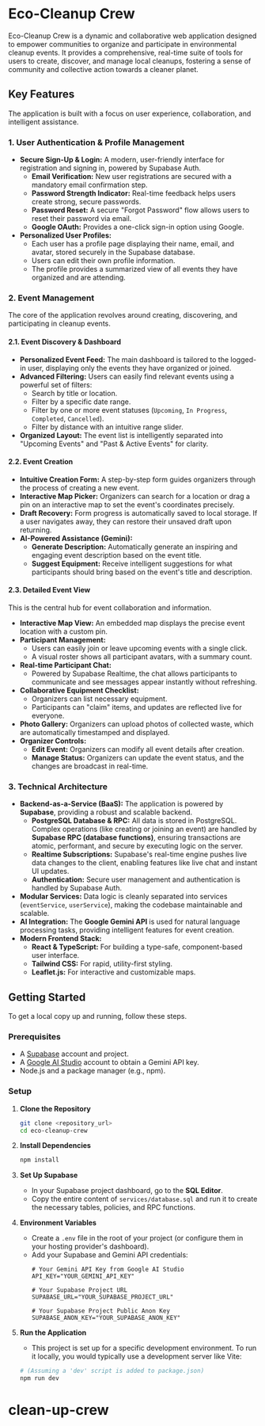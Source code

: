 # Eco-Cleanup Crew

Eco-Cleanup Crew is a dynamic and collaborative web application designed to empower communities to organize and participate in environmental cleanup events. It provides a comprehensive, real-time suite of tools for users to create, discover, and manage local cleanups, fostering a sense of community and collective action towards a cleaner planet.

## Key Features

The application is built with a focus on user experience, collaboration, and intelligent assistance.

### 1. User Authentication & Profile Management

-   **Secure Sign-Up & Login:** A modern, user-friendly interface for registration and signing in, powered by Supabase Auth.
    -   **Email Verification:** New user registrations are secured with a mandatory email confirmation step.
    -   **Password Strength Indicator:** Real-time feedback helps users create strong, secure passwords.
    -   **Password Reset:** A secure "Forgot Password" flow allows users to reset their password via email.
    -   **Google OAuth:** Provides a one-click sign-in option using Google.
-   **Personalized User Profiles:**
    -   Each user has a profile page displaying their name, email, and avatar, stored securely in the Supabase database.
    -   Users can edit their own profile information.
    -   The profile provides a summarized view of all events they have organized and are attending.

### 2. Event Management

The core of the application revolves around creating, discovering, and participating in cleanup events.

#### 2.1. Event Discovery & Dashboard

-   **Personalized Event Feed:** The main dashboard is tailored to the logged-in user, displaying only the events they have organized or joined.
-   **Advanced Filtering:** Users can easily find relevant events using a powerful set of filters:
    -   Search by title or location.
    -   Filter by a specific date range.
    -   Filter by one or more event statuses (`Upcoming`, `In Progress`, `Completed`, `Cancelled`).
    -   Filter by distance with an intuitive range slider.
-   **Organized Layout:** The event list is intelligently separated into "Upcoming Events" and "Past & Active Events" for clarity.

#### 2.2. Event Creation

-   **Intuitive Creation Form:** A step-by-step form guides organizers through the process of creating a new event.
-   **Interactive Map Picker:** Organizers can search for a location or drag a pin on an interactive map to set the event's coordinates precisely.
-   **Draft Recovery:** Form progress is automatically saved to local storage. If a user navigates away, they can restore their unsaved draft upon returning.
-   **AI-Powered Assistance (Gemini):**
    -   **Generate Description:** Automatically generate an inspiring and engaging event description based on the event title.
    -   **Suggest Equipment:** Receive intelligent suggestions for what participants should bring based on the event's title and description.

#### 2.3. Detailed Event View

This is the central hub for event collaboration and information.

-   **Interactive Map View:** An embedded map displays the precise event location with a custom pin.
-   **Participant Management:**
    -   Users can easily join or leave upcoming events with a single click.
    -   A visual roster shows all participant avatars, with a summary count.
-   **Real-time Participant Chat:**
    -   Powered by Supabase Realtime, the chat allows participants to communicate and see messages appear instantly without refreshing.
-   **Collaborative Equipment Checklist:**
    -   Organizers can list necessary equipment.
    -   Participants can "claim" items, and updates are reflected live for everyone.
-   **Photo Gallery:** Organizers can upload photos of collected waste, which are automatically timestamped and displayed.
-   **Organizer Controls:**
    -   **Edit Event:** Organizers can modify all event details after creation.
    -   **Manage Status:** Organizers can update the event status, and the changes are broadcast in real-time.

### 3. Technical Architecture

-   **Backend-as-a-Service (BaaS):** The application is powered by **Supabase**, providing a robust and scalable backend.
    -   **PostgreSQL Database & RPC:** All data is stored in PostgreSQL. Complex operations (like creating or joining an event) are handled by **Supabase RPC (database functions)**, ensuring transactions are atomic, performant, and secure by executing logic on the server.
    -   **Realtime Subscriptions:** Supabase's real-time engine pushes live data changes to the client, enabling features like live chat and instant UI updates.
    -   **Authentication:** Secure user management and authentication is handled by Supabase Auth.
-   **Modular Services:** Data logic is cleanly separated into services (`eventService`, `userService`), making the codebase maintainable and scalable.
-   **AI Integration:** The **Google Gemini API** is used for natural language processing tasks, providing intelligent features for event creation.
-   **Modern Frontend Stack:**
    -   **React & TypeScript:** For building a type-safe, component-based user interface.
    -   **Tailwind CSS:** For rapid, utility-first styling.
    -   **Leaflet.js:** For interactive and customizable maps.

## Getting Started

To get a local copy up and running, follow these steps.

### Prerequisites

-   A [Supabase](https://supabase.com/) account and project.
-   A [Google AI Studio](https://ai.google.dev/) account to obtain a Gemini API key.
-   Node.js and a package manager (e.g., npm).

### Setup

1.  **Clone the Repository**
    ```sh
    git clone <repository_url>
    cd eco-cleanup-crew
    ```

2.  **Install Dependencies**
    ```sh
    npm install
    ```

3.  **Set Up Supabase**
    -   In your Supabase project dashboard, go to the **SQL Editor**.
    -   Copy the entire content of `services/database.sql` and run it to create the necessary tables, policies, and RPC functions.

4.  **Environment Variables**
    -   Create a `.env` file in the root of your project (or configure them in your hosting provider's dashboard).
    -   Add your Supabase and Gemini API credentials:
        ```
        # Your Gemini API Key from Google AI Studio
        API_KEY="YOUR_GEMINI_API_KEY"

        # Your Supabase Project URL
        SUPABASE_URL="YOUR_SUPABASE_PROJECT_URL"

        # Your Supabase Project Public Anon Key
        SUPABASE_ANON_KEY="YOUR_SUPABASE_ANON_KEY"
        ```

5.  **Run the Application**
    -   This project is set up for a specific development environment. To run it locally, you would typically use a development server like Vite:
    ```sh
    # (Assuming a 'dev' script is added to package.json)
    npm run dev
    ```
# clean-up-crew
